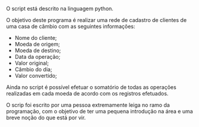 O script está descrito na linguagem python.

O objetivo deste programa é realizar uma rede de cadastro de clientes de uma casa de câmbio com as seguintes informações:

- Nome do cliente;
- Moeda de origem;
- Moeda de destino;
- Data da operação;
- Valor original;
- Câmbio do dia;
- Valor convertido;

Ainda no script é possível efetuar o somatório de todas as operações realizadas em cada moeda de acordo com os registros efetuados.

O scrip foi escrito por uma pessoa extremamente leiga no ramo da programação, com o objetivo de ter uma pequena introdução na área e uma breve noção do que está por vir.
